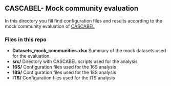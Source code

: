 ## CASCABEL- Mock community evaluation
In this directory you fill find configuration files and results according to the mock community evaluation of [CASCABEL](https://github.com/AlejandroAb/CASCABEL)

### Files in this repo
- **Datasets_mock_communities.xlsx** Summary of the mock datasets used for the evaluation.
- **src/** Directory with CASCABEL scripts used for the analysis
- **16S/** Configuration files used for the 16S analysis
- **18S/** Configuration files used for the 18S analysis
- **ITS/** Configuration files used for the ITS analysis
